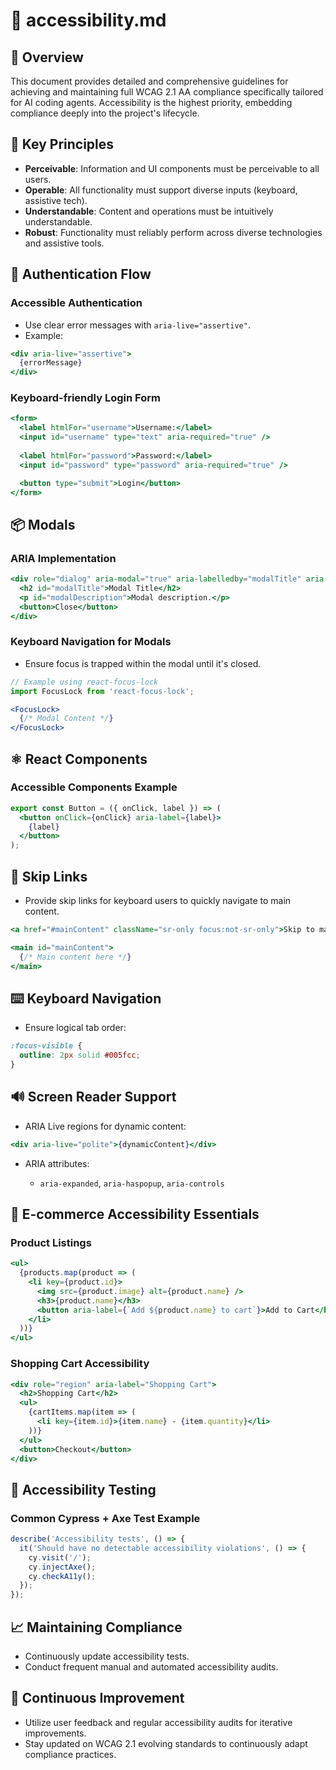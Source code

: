 # 📖 accessibility.md

## 🎯 Overview

This document provides detailed and comprehensive guidelines for achieving and maintaining full WCAG 2.1 AA compliance specifically tailored for AI coding agents. Accessibility is the highest priority, embedding compliance deeply into the project's lifecycle.

## 🌟 Key Principles

* **Perceivable**: Information and UI components must be perceivable to all users.
* **Operable**: All functionality must support diverse inputs (keyboard, assistive tech).
* **Understandable**: Content and operations must be intuitively understandable.
* **Robust**: Functionality must reliably perform across diverse technologies and assistive tools.

## 🔐 Authentication Flow

### Accessible Authentication

* Use clear error messages with `aria-live="assertive"`.
* Example:

```jsx
<div aria-live="assertive">
  {errorMessage}
</div>
```

### Keyboard-friendly Login Form

```jsx
<form>
  <label htmlFor="username">Username:</label>
  <input id="username" type="text" aria-required="true" />
  
  <label htmlFor="password">Password:</label>
  <input id="password" type="password" aria-required="true" />

  <button type="submit">Login</button>
</form>
```

## 📦 Modals

### ARIA Implementation

```jsx
<div role="dialog" aria-modal="true" aria-labelledby="modalTitle" aria-describedby="modalDescription">
  <h2 id="modalTitle">Modal Title</h2>
  <p id="modalDescription">Modal description.</p>
  <button>Close</button>
</div>
```

### Keyboard Navigation for Modals

* Ensure focus is trapped within the modal until it's closed.

```jsx
// Example using react-focus-lock
import FocusLock from 'react-focus-lock';

<FocusLock>
  {/* Modal Content */}
</FocusLock>
```

## ⚛️ React Components

### Accessible Components Example

```jsx
export const Button = ({ onClick, label }) => (
  <button onClick={onClick} aria-label={label}>
    {label}
  </button>
);
```

## 🔗 Skip Links

* Provide skip links for keyboard users to quickly navigate to main content.

```jsx
<a href="#mainContent" className="sr-only focus:not-sr-only">Skip to main content</a>

<main id="mainContent">
  {/* Main content here */}
</main>
```

## ⌨️ Keyboard Navigation

* Ensure logical tab order:

```css
:focus-visible {
  outline: 2px solid #005fcc;
}
```

## 🔊 Screen Reader Support

* ARIA Live regions for dynamic content:

```jsx
<div aria-live="polite">{dynamicContent}</div>
```

* ARIA attributes:

  * `aria-expanded`, `aria-haspopup`, `aria-controls`

## 🛒 E-commerce Accessibility Essentials

### Product Listings

```jsx
<ul>
  {products.map(product => (
    <li key={product.id}>
      <img src={product.image} alt={product.name} />
      <h3>{product.name}</h3>
      <button aria-label={`Add ${product.name} to cart`}>Add to Cart</button>
    </li>
  ))}
</ul>
```

### Shopping Cart Accessibility

```jsx
<div role="region" aria-label="Shopping Cart">
  <h2>Shopping Cart</h2>
  <ul>
    {cartItems.map(item => (
      <li key={item.id}>{item.name} - {item.quantity}</li>
    ))}
  </ul>
  <button>Checkout</button>
</div>
```

## 🧪 Accessibility Testing

### Common Cypress + Axe Test Example

```javascript
describe('Accessibility tests', () => {
  it('Should have no detectable accessibility violations', () => {
    cy.visit('/');
    cy.injectAxe();
    cy.checkA11y();
  });
});
```

## 📈 Maintaining Compliance

* Continuously update accessibility tests.
* Conduct frequent manual and automated accessibility audits.

## 🔄 Continuous Improvement

* Utilize user feedback and regular accessibility audits for iterative improvements.
* Stay updated on WCAG 2.1 evolving standards to continuously adapt compliance practices.
